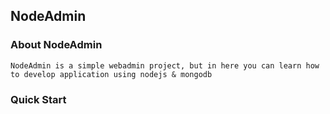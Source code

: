 ## NodeAdmin

### About NodeAdmin
    NodeAdmin is a simple webadmin project, but in here you can learn how to develop application using nodejs & mongodb

### Quick Start
    